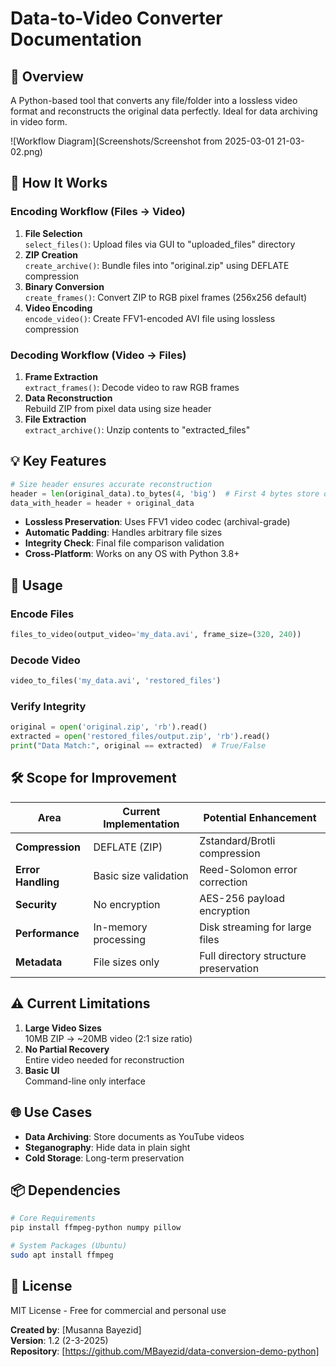 # Data-to-Video Converter Documentation

## 📌 Overview
A Python-based tool that converts any file/folder into a lossless video format and reconstructs the original data perfectly. Ideal for data archiving in video form.

![Workflow Diagram](Screenshots/Screenshot from 2025-03-01 21-03-02.png)

## 🔧 How It Works

### Encoding Workflow (Files → Video)
1. **File Selection**  
   `select_files()`: Upload files via GUI to "uploaded_files" directory
2. **ZIP Creation**  
   `create_archive()`: Bundle files into "original.zip" using DEFLATE compression
3. **Binary Conversion**  
   `create_frames()`: Convert ZIP to RGB pixel frames (256x256 default)
4. **Video Encoding**  
   `encode_video()`: Create FFV1-encoded AVI file using lossless compression

### Decoding Workflow (Video → Files)
1. **Frame Extraction**  
   `extract_frames()`: Decode video to raw RGB frames
2. **Data Reconstruction**  
   Rebuild ZIP from pixel data using size header
3. **File Extraction**  
   `extract_archive()`: Unzip contents to "extracted_files"

## 💡 Key Features
```python
# Size header ensures accurate reconstruction
header = len(original_data).to_bytes(4, 'big')  # First 4 bytes store data length
data_with_header = header + original_data
```
- **Lossless Preservation**: Uses FFV1 video codec (archival-grade)
- **Automatic Padding**: Handles arbitrary file sizes
- **Integrity Check**: Final file comparison validation
- **Cross-Platform**: Works on any OS with Python 3.8+

## 🚀 Usage

### Encode Files
```python
files_to_video(output_video='my_data.avi', frame_size=(320, 240))
```

### Decode Video
```python
video_to_files('my_data.avi', 'restored_files')
```

### Verify Integrity
```python
original = open('original.zip', 'rb').read()
extracted = open('restored_files/output.zip', 'rb').read()
print("Data Match:", original == extracted)  # True/False
```

## 🛠️ Scope for Improvement

| Area                | Current Implementation       | Potential Enhancement                |
|---------------------|------------------------------|--------------------------------------|
| **Compression**     | DEFLATE (ZIP)                | Zstandard/Brotli compression         |
| **Error Handling**  | Basic size validation        | Reed-Solomon error correction        |
| **Security**        | No encryption                | AES-256 payload encryption           |
| **Performance**     | In-memory processing         | Disk streaming for large files       |
| **Metadata**        | File sizes only              | Full directory structure preservation|

## ⚠️ Current Limitations
1. **Large Video Sizes**  
   10MB ZIP → ~20MB video (2:1 size ratio)
2. **No Partial Recovery**  
   Entire video needed for reconstruction
3. **Basic UI**  
   Command-line only interface

## 🌐 Use Cases
- **Data Archiving**: Store documents as YouTube videos
- **Steganography**: Hide data in plain sight
- **Cold Storage**: Long-term preservation 

## 📦 Dependencies
```bash
# Core Requirements
pip install ffmpeg-python numpy pillow

# System Packages (Ubuntu)
sudo apt install ffmpeg
```

## 📄 License
MIT License - Free for commercial and personal use

**Created by**: [Musanna Bayezid]  
**Version**: 1.2 (2-3-2025)  
**Repository**: [https://github.com/MBayezid/data-conversion-demo-python]
